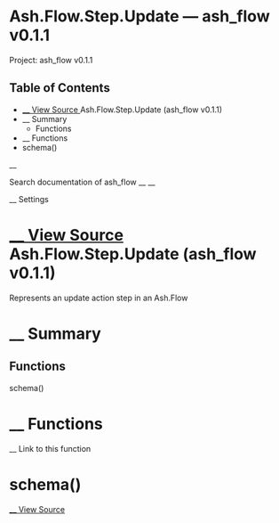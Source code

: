 # Ash.Flow.Step.Update — ash_flow v0.1.1

Project: ash_flow v0.1.1

## Table of Contents

- [ __ View Source ](external_link) Ash.Flow.Step.Update (ash_flow v0.1.1)
- __ Summary
  - Functions
- __ Functions
- schema()

__

Search documentation of ash_flow __ __

__ Settings

#  [ __ View Source ](external_link) Ash.Flow.Step.Update (ash_flow v0.1.1)

Represents an update action step in an Ash.Flow

#  __ Summary

##  Functions

schema()

#  __ Functions

__ Link to this function

# schema()

[ __ View Source ](external_link)
